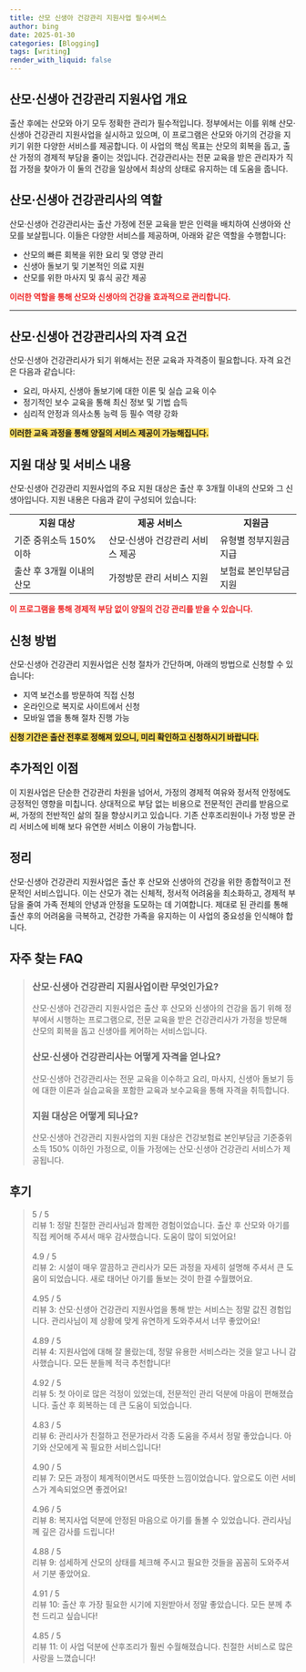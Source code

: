 ```yaml
---
title: 산모 신생아 건강관리 지원사업 필수서비스
author: bing
date: 2025-01-30
categories: [Blogging]
tags: [writing]
render_with_liquid: false
---
```



<h2 id='산모신생아건강관리지원사업개요'>산모·신생아 건강관리 지원사업 개요</h2>

<p>출산 후에는 산모와 아기 모두 정확한 관리가 필수적입니다. 정부에서는 이를 위해 산모·신생아 건강관리 지원사업을 실시하고 있으며, 이 프로그램은 산모와 아기의 건강을 지키기 위한 다양한 서비스를 제공합니다. 이 사업의 핵심 목표는 산모의 회복을 돕고, 출산 가정의 경제적 부담을 줄이는 것입니다. 건강관리사는 전문 교육을 받은 관리자가 직접 가정을 찾아가 이 둘의 건강을 일상에서 최상의 상태로 유지하는 데 도움을 줍니다.</p>

<h2 id='산모신생아건강관리사의역할'>산모·신생아 건강관리사의 역할</h2>

<p>산모·신생아 건강관리사는 출산 가정에 전문 교육을 받은 인력을 배치하여 신생아와 산모를 보살핍니다. 이들은 다양한 서비스를 제공하며, 아래와 같은 역할을 수행합니다:</p>

<ul>
    <li>산모의 빠른 회복을 위한 요리 및 영양 관리</li>
    <li>신생아 돌보기 및 기본적인 의료 지원</li>
    <li>산모를 위한 마사지 및 휴식 공간 제공</li>
</ul>

<p><b><span style="color: #ee2323;">이러한 역할을 통해 산모와 신생아의 건강을 효과적으로 관리합니다.</span></b></p>

<hr />

<h2 id='산모신생아건강관리사의자격요건'>산모·신생아 건강관리사의 자격 요건</h2>

<p>산모·신생아 건강관리사가 되기 위해서는 전문 교육과 자격증이 필요합니다. 자격 요건은 다음과 같습니다:</p>

<ul>
    <li>요리, 마사지, 신생아 돌보기에 대한 이론 및 실습 교육 이수</li>
    <li>정기적인 보수 교육을 통해 최신 정보 및 기법 습득</li>
    <li>심리적 안정과 의사소통 능력 등 필수 역량 강화</li>
</ul>

<p><b><span style="background-color: #ffe066;">이러한 교육 과정을 통해 양질의 서비스 제공이 가능해집니다.</span></b></p>

<h2 id='지원대상'>지원 대상 및 서비스 내용</h2>

<p>산모·신생아 건강관리 지원사업의 주요 지원 대상은 출산 후 3개월 이내의 산모와 그 신생아입니다. 지원 내용은 다음과 같이 구성되어 있습니다:</p>

<table>
    <tr>
        <td style="text-align: center; height: 17px;"><b>지원 대상</b></td>
        <td style="text-align: center; height: 17px;"><b>제공 서비스</b></td>
        <td style="text-align: center; height: 17px;"><b>지원금</b></td>
    </tr>
    <tr>
        <td>기준 중위소득 150% 이하</td>
        <td>산모·신생아 건강관리 서비스 제공</td>
        <td>유형별 정부지원금 지급</td>
    </tr>
    <tr>
        <td>출산 후 3개월 이내의 산모</td>
        <td>가정방문 관리 서비스 지원</td>
        <td>보험료 본인부담금 지원</td>
    </tr>
</table>

<p><b><span style="color: #ee2323;">이 프로그램을 통해 경제적 부담 없이 양질의 건강 관리를 받을 수 있습니다.</span></b></p>

<h2 id='신청방법'>신청 방법</h2>

<p>산모·신생아 건강관리 지원사업은 신청 절차가 간단하며, 아래의 방법으로 신청할 수 있습니다:</p>

<ul>
    <li>지역 보건소를 방문하여 직접 신청</li>
    <li>온라인으로 복지로 사이트에서 신청</li>
    <li>모바일 앱을 통해 절차 진행 가능</li>
</ul>

<p><b><span style="background-color: #ffe066;">신청 기간은 출산 전후로 정해져 있으니, 미리 확인하고 신청하시기 바랍니다.</span></b></p>

<h2 id='추가적인이점'>추가적인 이점</h2>

<p>이 지원사업은 단순한 건강관리 차원을 넘어서, 가정의 경제적 여유와 정서적 안정에도 긍정적인 영향을 미칩니다. 상대적으로 부담 없는 비용으로 전문적인 관리를 받음으로써, 가정의 전반적인 삶의 질을 향상시키고 있습니다. 기존 산후조리원이나 가정 방문 관리 서비스에 비해 보다 유연한 서비스 이용이 가능합니다.</p>

<h2 id='정리'>정리</h2>

<p>산모·신생아 건강관리 지원사업은 출산 후 산모와 신생아의 건강을 위한 종합적이고 전문적인 서비스입니다. 이는 산모가 겪는 신체적, 정서적 어려움을 최소화하고, 경제적 부담을 줄여 가족 전체의 안녕과 안정을 도모하는 데 기여합니다. 제대로 된 관리를 통해 출산 후의 어려움을 극복하고, 건강한 가족을 유지하는 이 사업의 중요성을 인식해야 합니다.</p>


<h2 id='자주_찾는_FAQ'>자주 찾는 FAQ</h2>
<div itemscope="" itemtype="https://schema.org/FAQPage"> 
<blockquote> 
<div itemscope="" itemprop="mainEntity" itemtype="https://schema.org/Question"> 
<h3 itemprop="name">산모·신생아 건강관리 지원사업이란 무엇인가요? </h3> 
<div itemscope="" itemprop="acceptedAnswer" itemtype="https://schema.org/Answer"> 
<span itemprop="text"> 
<p>산모·신생아 건강관리 지원사업은 출산 후 산모와 신생아의 건강을 돕기 위해 정부에서 시행하는 프로그램으로, 전문 교육을 받은 건강관리사가 가정을 방문해 산모의 회복을 돕고 신생아를 케어하는 서비스입니다.</p> 
</span> 
</div> 
</div> 

<div itemscope="" itemprop="mainEntity" itemtype="https://schema.org/Question"> 
<h3 itemprop="name">산모·신생아 건강관리사는 어떻게 자격을 얻나요? </h3> 
<div itemscope="" itemprop="acceptedAnswer" itemtype="https://schema.org/Answer"> 
<span itemprop="text"> 
<p>산모·신생아 건강관리사는 전문 교육을 이수하고 요리, 마사지, 신생아 돌보기 등에 대한 이론과 실습교육을 포함한 교육과 보수교육을 통해 자격을 취득합니다.</p> 
</span> 
</div> 
</div> 

<div itemscope="" itemprop="mainEntity" itemtype="https://schema.org/Question"> 
<h3 itemprop="name">지원 대상은 어떻게 되나요? </h3> 
<div itemscope="" itemprop="acceptedAnswer" itemtype="https://schema.org/Answer"> 
<span itemprop="text"> 
<p>산모·신생아 건강관리 지원사업의 지원 대상은 건강보험료 본인부담금 기준중위소득 150% 이하인 가정으로, 이들 가정에는 산모·신생아 건강관리 서비스가 제공됩니다.</p> 
</span> 
</div> 
</div> 
</blockquote> 
</div>
<h2 id='후기'>후기</h2>
<div itemscope itemtype="https://schema.org/Product">
  <blockquote>
  <div itemprop="review" itemscope itemtype="https://schema.org/Review">
      <div itemprop="reviewRating" itemscope itemtype="https://schema.org/Rating"> <span itemprop="ratingValue">5</span> / <span itemprop="bestRating">5</span> </div>
      <span itemprop="reviewBody">리뷰 1: 정말 친절한 관리사님과 함께한 경험이었습니다. 출산 후 산모와 아기를 직접 케어해 주셔서 매우 감사했습니다. 도움이 많이 되었어요!</span>
  </div>
  <br>
  <div itemprop="review" itemscope itemtype="https://schema.org/Review">
      <div itemprop="reviewRating" itemscope itemtype="https://schema.org/Rating"> <span itemprop="ratingValue">4.9</span> / <span itemprop="bestRating">5</span> </div>
      <span itemprop="reviewBody">리뷰 2: 시설이 매우 깔끔하고 관리사가 모든 과정을 자세히 설명해 주셔서 큰 도움이 되었습니다. 새로 태어난 아기를 돌보는 것이 한결 수월했어요.</span>
  </div>
  <br>
  <div itemprop="review" itemscope itemtype="https://schema.org/Review">
      <div itemprop="reviewRating" itemscope itemtype="https://schema.org/Rating"> <span itemprop="ratingValue">4.95</span> / <span itemprop="bestRating">5</span> </div>
      <span itemprop="reviewBody">리뷰 3: 산모·신생아 건강관리 지원사업을 통해 받는 서비스는 정말 값진 경험입니다. 관리사님이 제 상황에 맞게 유연하게 도와주셔서 너무 좋았어요!</span>
  </div>
  <br>
  <div itemprop="review" itemscope itemtype="https://schema.org/Review">
      <div itemprop="reviewRating" itemscope itemtype="https://schema.org/Rating"> <span itemprop="ratingValue">4.89</span> / <span itemprop="bestRating">5</span> </div>
      <span itemprop="reviewBody">리뷰 4: 지원사업에 대해 잘 몰랐는데, 정말 유용한 서비스라는 것을 알고 나니 감사했습니다. 모든 분들께 적극 추천합니다!</span>
  </div>
  <br>
  <div itemprop="review" itemscope itemtype="https://schema.org/Review">
      <div itemprop="reviewRating" itemscope itemtype="https://schema.org/Rating"> <span itemprop="ratingValue">4.92</span> / <span itemprop="bestRating">5</span> </div>
      <span itemprop="reviewBody">리뷰 5: 첫 아이로 많은 걱정이 있었는데, 전문적인 관리 덕분에 마음이 편해졌습니다. 출산 후 회복하는 데 큰 도움이 되었습니다.</span>
  </div>
  <br>
  <div itemprop="review" itemscope itemtype="https://schema.org/Review">
      <div itemprop="reviewRating" itemscope itemtype="https://schema.org/Rating"> <span itemprop="ratingValue">4.83</span> / <span itemprop="bestRating">5</span> </div>
      <span itemprop="reviewBody">리뷰 6: 관리사가 친절하고 전문가라서 각종 도움을 주셔서 정말 좋았습니다. 아기와 산모에게 꼭 필요한 서비스입니다!</span>
  </div>
  <br>
  <div itemprop="review" itemscope itemtype="https://schema.org/Review">
      <div itemprop="reviewRating" itemscope itemtype="https://schema.org/Rating"> <span itemprop="ratingValue">4.90</span> / <span itemprop="bestRating">5</span> </div>
      <span itemprop="reviewBody">리뷰 7: 모든 과정이 체계적이면서도 따뜻한 느낌이었습니다. 앞으로도 이런 서비스가 계속되었으면 좋겠어요!</span>
  </div>
  <br>
  <div itemprop="review" itemscope itemtype="https://schema.org/Review">
      <div itemprop="reviewRating" itemscope itemtype="https://schema.org/Rating"> <span itemprop="ratingValue">4.96</span> / <span itemprop="bestRating">5</span> </div>
      <span itemprop="reviewBody">리뷰 8: 복지사업 덕분에 안정된 마음으로 아기를 돌볼 수 있었습니다. 관리사님께 깊은 감사를 드립니다!</span>
  </div>
  <br>
  <div itemprop="review" itemscope itemtype="https://schema.org/Review">
      <div itemprop="reviewRating" itemscope itemtype="https://schema.org/Rating"> <span itemprop="ratingValue">4.88</span> / <span itemprop="bestRating">5</span> </div>
      <span itemprop="reviewBody">리뷰 9: 섬세하게 산모의 상태를 체크해 주시고 필요한 것들을 꼼꼼히 도와주셔서 기분 좋았어요.</span>
  </div>
  <br>
  <div itemprop="review" itemscope itemtype="https://schema.org/Review">
      <div itemprop="reviewRating" itemscope itemtype="https://schema.org/Rating"> <span itemprop="ratingValue">4.91</span> / <span itemprop="bestRating">5</span> </div>
      <span itemprop="reviewBody">리뷰 10: 출산 후 가장 필요한 시기에 지원받아서 정말 좋았습니다. 모든 분께 추천 드리고 싶습니다!</span>
  </div>
  <br>
  <div itemprop="review" itemscope itemtype="https://schema.org/Review">
      <div itemprop="reviewRating" itemscope itemtype="https://schema.org/Rating"> <span itemprop="ratingValue">4.85</span> / <span itemprop="bestRating">5</span> </div>
      <span itemprop="reviewBody">리뷰 11: 이 사업 덕분에 산후조리가 훨씬 수월해졌습니다. 친절한 서비스로 많은 사랑을 느꼈습니다!</span>
  </div>
  </blockquote>
</div>

